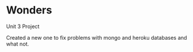 # Wonders
Unit 3 Project

Created a new one to fix problems with mongo and heroku databases and what not. 
